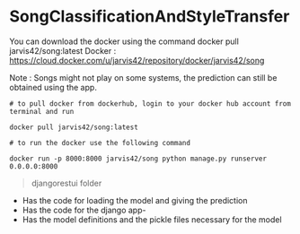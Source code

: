 # SongClassificationAndStyleTransfer

You can download the docker using the command docker pull jarvis42/song:latest 
Docker : https://cloud.docker.com/u/jarvis42/repository/docker/jarvis42/song

Note : Songs might not play on some systems, the prediction can still be obtained using the app.

```
# to pull docker from dockerhub, login to your docker hub account from terminal and run

docker pull jarvis42/song:latest
```

```
# to run the docker use the following command

docker run -p 8000:8000 jarvis42/song python manage.py runserver 0.0.0.0:8000
```

> djangorestui folder
- Has the code for loading the model and giving the prediction
- Has the code for the django app-
- Has the model definitions and the pickle files necessary for the model
